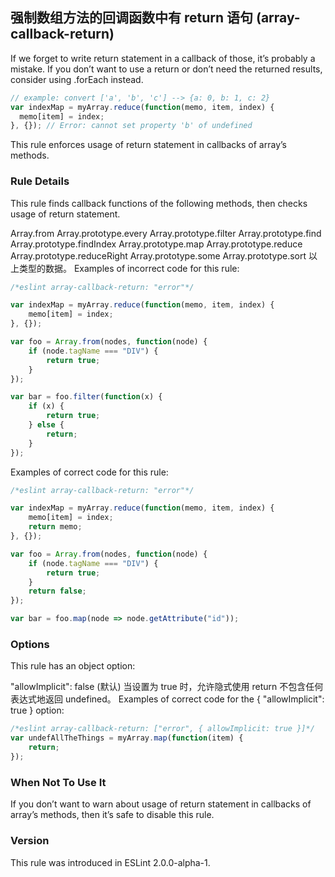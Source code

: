 ## 强制数组方法的回调函数中有 return 语句 (array-callback-return)

If we forget to write return statement in a callback of those, it’s probably a mistake. If you don’t want to use a return or don’t need the returned results, consider using .forEach instead.

```js
// example: convert ['a', 'b', 'c'] --> {a: 0, b: 1, c: 2}
var indexMap = myArray.reduce(function(memo, item, index) {
  memo[item] = index;
}, {}); // Error: cannot set property 'b' of undefined
```

This rule enforces usage of return statement in callbacks of array’s methods.

### Rule Details
This rule finds callback functions of the following methods, then checks usage of return statement.

Array.from
Array.prototype.every
Array.prototype.filter
Array.prototype.find
Array.prototype.findIndex
Array.prototype.map
Array.prototype.reduce
Array.prototype.reduceRight
Array.prototype.some
Array.prototype.sort
以上类型的数据。
Examples of incorrect code for this rule:
```js
/*eslint array-callback-return: "error"*/

var indexMap = myArray.reduce(function(memo, item, index) {
    memo[item] = index;
}, {});

var foo = Array.from(nodes, function(node) {
    if (node.tagName === "DIV") {
        return true;
    }
});

var bar = foo.filter(function(x) {
    if (x) {
        return true;
    } else {
        return;
    }
});
```

Examples of correct code for this rule:
```js
/*eslint array-callback-return: "error"*/

var indexMap = myArray.reduce(function(memo, item, index) {
    memo[item] = index;
    return memo;
}, {});

var foo = Array.from(nodes, function(node) {
    if (node.tagName === "DIV") {
        return true;
    }
    return false;
});

var bar = foo.map(node => node.getAttribute("id"));
```

### Options
This rule has an object option:

"allowImplicit": false (默认) 当设置为 true 时，允许隐式使用 return 不包含任何表达式地返回 undefined。
Examples of correct code for the { "allowImplicit": true } option:
```js
/*eslint array-callback-return: ["error", { allowImplicit: true }]*/
var undefAllTheThings = myArray.map(function(item) {
    return;
});
```

### When Not To Use It
If you don’t want to warn about usage of return statement in callbacks of array’s methods, then it’s safe to disable this rule.

### Version
This rule was introduced in ESLint 2.0.0-alpha-1.
